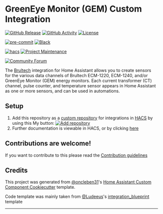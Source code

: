 # GreenEye Monitor (GEM) Custom Integration

[![GitHub Release][releases-shield]][releases]
[![GitHub Activity][commits-shield]][commits]
[![License][license-shield]](LICENSE)

[![pre-commit][pre-commit-shield]][pre-commit]
[![Black][black-shield]][black]

[![hacs][hacsbadge]][hacs]
[![Project Maintenance][maintenance-shield]][user_profile]

[![Community Forum][forum-shield]][forum]

The [Brultech](https://brultech.com) integration for Home Assistant allows you to create sensors for the various data channels of Brultech ECM-1220, ECM-1240, and/or GreenEye Monitor (GEM) energy monitors. Each current transformer (CT) channel, pulse counter, and temperature sensor appears in Home Assistant as one or more sensors, and can be used in automations.

## Setup

1. Add this repository as a [custom repository](https://hacs.xyz/docs/faq/custom_repositories) for integrations in [HACS](https://hacs.xyz/docs/setup/download) by using this My button:
   [![Add repository](https://my.home-assistant.io/badges/hacs_repository.svg)](https://my.home-assistant.io/redirect/hacs_repository/?owner=jkeljo&repository=hacs-greeneye-monitor&category=Integration)
2. Further documentation is viewable in HACS, or by clicking [here](info.md)

## Contributions are welcome!

If you want to contribute to this please read the [Contribution guidelines](CONTRIBUTING.md)

## Credits

This project was generated from [@oncleben31](https://github.com/oncleben31)'s [Home Assistant Custom Component Cookiecutter](https://github.com/oncleben31/cookiecutter-homeassistant-custom-component) template.

Code template was mainly taken from [@Ludeeus](https://github.com/ludeeus)'s [integration_blueprint][integration_blueprint] template

---

[integration_blueprint]: https://github.com/custom-components/integration_blueprint
[black]: https://github.com/psf/black
[black-shield]: https://img.shields.io/badge/code%20style-black-000000.svg?style=for-the-badge
[commits-shield]: https://img.shields.io/github/commit-activity/y/jkeljo/hacs-greeneye-monitor.svg?style=for-the-badge
[commits]: https://github.com/jkeljo/hacs-greeneye-monitor/commits/main
[config]: https://my.home-assistant.io/redirect/config_flow_start?domain=brultech
[config-shield]: https://my.home-assistant.io/badges/config_flow_start.svg
[hacs]: https://hacs.xyz
[hacsbadge]: https://img.shields.io/badge/HACS-Custom-orange.svg?style=for-the-badge
[forum-shield]: https://img.shields.io/badge/community-forum-brightgreen.svg?style=for-the-badge
[forum]: https://community.home-assistant.io/
[license-shield]: https://img.shields.io/github/license/jkeljo/hacs-greeneye-monitor.svg?style=for-the-badge
[maintenance-shield]: https://img.shields.io/badge/maintainer-%40jkeljo-blue.svg?style=for-the-badge
[pre-commit]: https://github.com/pre-commit/pre-commit
[pre-commit-shield]: https://img.shields.io/badge/pre--commit-enabled-brightgreen?style=for-the-badge
[releases-shield]: https://img.shields.io/github/release/jkeljo/hacs-greeneye-monitor.svg?style=for-the-badge
[releases]: https://github.com/jkeljo/hacs-greeneye-monitor/releases
[user_profile]: https://github.com/jkeljo
